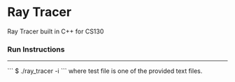 # Ray Tracer
Ray Tracer built in C++ for CS130

<h3>Run Instructions</h3>
<hr>
```
$ ./ray_tracer -i <test-file> 
``` 
where test file is one of the provided text files. 
